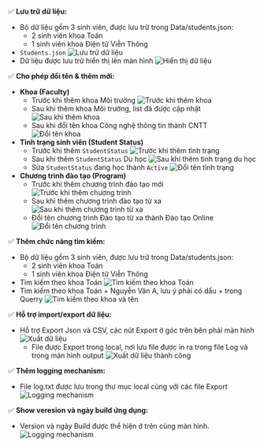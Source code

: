 ✅ **Lưu trữ dữ liệu:**
- Bộ dữ liệu gồm 3 sinh viên, được lưu trữ trong Data/students.json:
	- 2 sinh viên khoa Toán
	- 1 sinh viên khoa Điện tử Viễn Thông
- `Students.json`
![Lưu trữ dữ liệu](Screenshots/StoreData.png)
- Dữ liệu được lưu trữ hiển thị lên màn hình
![Hiển thị dữ liệu](Screenshots/App.png)

✅ **Cho phép đổi tên & thêm mới:**
- **Khoa (Faculty)**
	- Trước khi thêm khoa Môi trường
	![Trước khi thêm khoa](Screenshots/BeforeAddFaculty.png)
	- Sau khi thêm khoa Môi trường, list đã được cập nhật
	![Sau khi thêm khoa](Screenshots/AfterAddFaculty.png)
	- Sau khi đổi tên khoa Công nghệ thông tin thành CNTT
	![Đổi tên khoa](Screenshots/RenameFaculty.png)
- **Tình trạng sinh viên (Student Status)**
	- Trước khi thêm `StudentStatus`
	![Trước khi thêm tình trạng](Screenshots/BeforeAddNewStatus.png)
	- Sau khi thêm `StudentStatus` Du học
	![Sau khi thêm tình trạng du học](Screenshots/AfterAddNewStatus.png)
	- Sửa `StudentStatus` đang học thành `Active` 
	![Đổi tên tình trạng](Screenshots/RenameStatus.png)
- **Chương trình đào tạo (Program)**
	-  Trước khi thêm chương trình đào tạo mới
	![Trước khi thêm chương trình](Screenshots/BeforeAddNewProgram.png)
	- Sau khi thêm chương trình đào tạo từ xa
	![Sau khi thêm chương trình từ xa](Screenshots/AfterAddProgram.png)
	- Đổi tên chương trình Đào tạo từ xa thành Đào tạo Online
	![Đổi tên chương trình](Screenshots/RenameProgram.png)

✅ **Thêm chức năng tìm kiếm:**
- Bộ dữ liệu gồm 3 sinh viên, được lưu trữ trong Data/students.json:
	- 2 sinh viên khoa Toán
	- 1 sinh viên khoa Điện tử Viễn Thông
- Tìm kiếm theo khoa Toán
	![Tìm kiếm theo khoa Toán](Screenshots/SearchFaculty.png)
- Tìm kiếm theo khoa Toán + Nguyễn Văn A, lưu ý phải có dấu + trong Querry
	![Tìm kiếm theo khoa và tên](Screenshots/SearchByFacultyAndName.png)

✅ **Hỗ trợ import/export dữ liệu:**
- Hỗ trợ Export Json và CSV, các nút Export ở góc trên bên phải màn hình
	![Xuất dữ liệu](Screenshots/Export.png)
	- File được Export trong local, nơi lưu file được in ra trong file Log và trong màn hình output
	![Xuất dữ liệu thành công](Screenshots/FeaExport.png)

✅ **Thêm logging mechanism:**
- File log.txt được lưu trong thư mục local cùng với các file Export
	![Logging mechanism](Screenshots/FeaLogging.png)

✅ **Show veresion và ngày build ứng dụng:**
- Version và ngày Build được thể hiện ở trên cùng màn hình.
	![Logging mechanism](Screenshots/Version.png)
